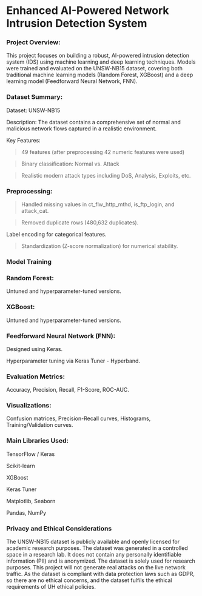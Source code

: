 # Enhanced AI-Powered Network Intrusion Detection System

### Project Overview:

This project focuses on building a robust, AI-powered intrusion detection system (IDS) using machine learning and deep learning techniques. Models were trained and evaluated on the UNSW-NB15 dataset, covering both traditional machine learning models (Random Forest, XGBoost) and a deep learning model (Feedforward Neural Network, FNN).

### Dataset Summary:
Dataset: UNSW-NB15

Description: The dataset contains a comprehensive set of normal and malicious network flows captured in a realistic environment.

Key Features:
> 49 features (after preprocessing 42 numeric features were used)

> Binary classification: Normal vs. Attack

> Realistic modern attack types including DoS, Analysis, Exploits, etc.

### Preprocessing:

> Handled missing values in ct_flw_http_mthd, is_ftp_login, and attack_cat.

> Removed duplicate rows (480,632 duplicates).

Label encoding for categorical features.

> Standardization (Z-score normalization) for numerical stability.

### Model Training
### Random Forest:

Untuned and hyperparameter-tuned versions.

### XGBoost:

Untuned and hyperparameter-tuned versions.

### Feedforward Neural Network (FNN):

Designed using Keras.

Hyperparameter tuning via Keras Tuner - Hyperband.

### Evaluation Metrics:

Accuracy, Precision, Recall, F1-Score, ROC-AUC.

### Visualizations:

Confusion matrices, Precision-Recall curves, Histograms, Training/Validation curves.

### Main Libraries Used:

TensorFlow / Keras

Scikit-learn

XGBoost

Keras Tuner

Matplotlib, Seaborn

Pandas, NumPy

### Privacy and Ethical Considerations

The UNSW-NB15 dataset is publicly available and openly licensed for academic research purposes. The dataset was generated in a controlled space in a research lab. It does not contain any personally identifiable information (PII) and is anonymized. The dataset is solely used for research purposes. This project will not generate real attacks on the live network traffic. As the dataset is compliant with data protection laws such as GDPR, so there are no ethical concerns, and the dataset fulfils the ethical requirements of UH ethical policies. 
